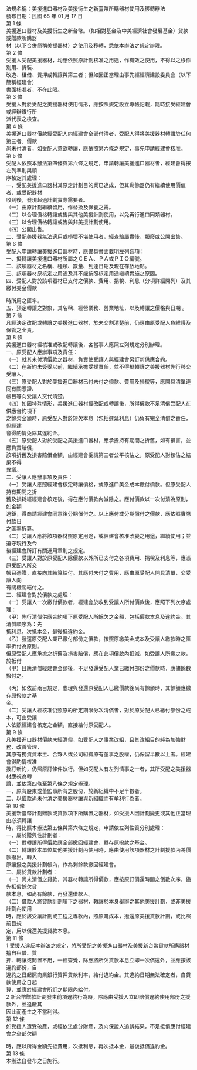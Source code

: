 法規名稱：美援進口器材及美援衍生之新臺幣所購器材使用及移轉辦法  
發布日期：民國 68 年 01 月 17 日  
第 1 條  
美援進口器材及美援衍生之新台幣。（如相對基金及中美經濟社會發展基金）貸款或贈款所購器  
材（以下合併簡稱美援器材）之使用及移轉，悉依本辦法之規定辦理。  
第 2 條  
受援人受配美援器材，均應依照原計劃核准之用途，作有效之使用，不得以之移作別用、折裝、  
改造、租借、質押或轉讓與第三者；但如因正當理由事先經經濟建設委員會（以下簡稱經建會）  
書面核准者，不在此限。  
第 3 條  
受援人對於受配之美援器材使用情形，應按照規定設立專帳記載，隨時接受經建會或經辦銀行所  
派代表之檢查。  
第 4 條  
美援進口器材價款經受配人向經建會全部付清者，受配人得將美援器材轉讓於任何第三者。價款  
尚未付清者，如受配人意欲轉讓，應依照第六條之規定，事先申請經建會核准。  
第 5 條  
受配人依照本辦法第四條與第六條之規定，申請轉讓美援進口器材者，經建會得按左列準則與順  
序核定其處理：  
一、受配美援進口器材其原定計劃目的業已達成，但其剩餘器仍有繼續使用價值者，或受配器材  
收到後，發現超過計劃實際需要者。  
（一）由原計劃繼續留用，作替換及保養之需。  
（二）以合理價格轉讓或售與其他美援計劃使用，以免再行進口同類器材。  
（三）以合理價格轉讓或售與非美援計劃使用。  
（四）公開出售。  
二、受配美援器無法適用或損壞不堪使用者，經查驗屬實後，報廢或公開出售。  
第 6 條  
受配人申請轉讓美援進口器材時，應備具書面載明左列各項：  
一、擬轉讓美援進口器材所屬之ＣＥＡ、ＰＡ或ＰＩＯ編號。  
二、該項器材之名稱、種類、數量、到達日期及現在存放地點。  
三、該項器材原核定之用途及其不能按照核定用途繼續實施之原因。  
四、受配人對於該項器材已支付之價款、費用、捐稅、利息（分項詳細開列）及其繳付美金價款  


時所用之匯率。  
五、預定轉讓之對象，其名稱、經營業務、營業地址，以及轉讓之價格與日期 。  
第 7 條  
凡經決定改配或轉讓之美援進口器材，於未交割清楚前，仍應由原受配人負維護及保管之全責。  
第 8 條  
美援進口器材經核准或改配轉讓後，各當事人應照左列規定分別辦理。  
一、原受配人應辦事項及責任：  
（一）就其未付清價款之器材，負責使受讓人與經建會另訂新供應合約。  
（二）在新約未簽妥以前，繼續承擔受援責任，並不得擬轉讓之美援器材先行移交受讓人。  
（三）原受配人對於美援進口器材已付未付之價款、費用及損稅等，應開具清單連同有關憑證、  
帳目等向受讓人交代清楚。  
（四）如因特殊情形，美援進口器材經改配或轉讓後，所得價款不足清償受配人在供應合約項下  
之餘欠金額時，原受配人對於短欠本息（包括遲延利息）仍負有完全清償之責任，但經建  
會得酌情免除其違約金。  
（五）原受配人對於受配之美援進口器材，應承擔持有期間之折舊，如有損害，並應負責賠償，  
該項折舊及損害賠償金額，由經建會委請第三者公平核估之，原受配人對核估之結果不得  
異議。  
二、受讓人應辦事項及責任：  
（一）受讓人應照經建會核定轉讓價格，或原進口美金成本繳付價款。但原受配人持有期間之折  
舊及損耗經經建會核定後，得在應付價款內減除之。應付價款以一次付清為原則，如金額  
過鉅，得商請經建會同意後分期償付之。以上應付或分期償付之價款，應依照實際付款日  
之匯率折算。  
（二）受讓人應將該項器材照原定用途，或經建會核准改變之用途，繼續使用；並遵守現行及今  
後經建會所訂有關運用章則之規定。  
（三）受讓人對於原受配人除價款以外所已支付之各項費用、捐稅及利息等，應憑原受配人所交  
帳目憑證，直接向其結算給付。其應付未付之費用，應由原受配人開具清單，交受讓人向  
有關機關結付之。  
三、經建會對於價款之處理：  
（一）受讓人一次繳付價款者，經建會於收到受讓人所付價款後，應照下列次序處理：  
（甲）先行清償供應合約項下原受配人所餘欠之金額，包括價款本息及違約金。其清償順序為：先  
抵利息，次抵本金，最後抵違約金。  
（乙）發還原受配人業已繳付部份之價款，按照原繳美金成本及受讓人繳款時之匯率折付為原則。  
但原受配人應承擔之折舊及損害賠償，應在此項價款內扣減，如受讓人所繳之款，於抵付  
（甲）目應清償經建會金額後，不足發還受配人業已繳付部份之價款時，應儘餘數撥付之。  


（丙）如依前兩目規定，處理與發還原受配人已繳價款後尚有餘額時，其餘額應繳存原撥款之基  
金。  
（二）受讓人經核准仍照原約所定期限分次清償者，對於原受配人已繳付部份之成本，可由受讓  
人依照經建會核定之金額，直接給付原受配人。  
第 9 條  
凡美援進口器材價款未經清償，如受配人之事業改組，且其改組目的純為加強財務、改善管理，  
其原有獨資資本主、合夥人或公司組織原有董事之股權，仍保留半數以上者。經建會得酌情核准  
換訂新約，仍照原訂條件執行。但如受配人有左列情事之一者，其所受配之美援器材應視為轉  
讓，並依第四條至第八條之規定辦理。  
一、原有股東或董監事所有之股份，於新組織中不足半數者。  
二、以價款尚未付清之美援器材讓與新組織而有牟利行為者。  
第 10 條  
美援新臺幣計劃贈款或貸款項下所購置之器材，如受援人因計劃變更或其他正當理由必須轉讓  
時，得比照本辦法第五條與第六條之規定，申請依左列性質分別處理：  
一、屬於贈與性計劃者：  
（一）對轉讓所得價款應全部繳回經建會，轉存原撥款之基金。  
（二）轉讓於本單位其他美援計劃內使用時，應由使用該項器材之計劃援款內將價款撥出，轉入  
原讓撥之美援計劃帳內，作為剩餘款繳回經建會。  
二、屬於貸款計劃者：  
（一）尚未清償之貸款，其器材轉讓所得價款，應按原訂償還時間之倒數次序，儘先抵償餘欠貸  
款本息，如尚有餘款，再發還借款人。  
（二）借款人將貸款計劃項下之器材，轉讓於本身舉辦之其他美援計劃，或非美援計劃內使用  
時，應於該受讓計劃或工程之專款內，照原購成本，撥還原美援貸款計劃，或比照前目規  
定，用以償還美援貸款本息。  
第 11 條  
1 受援人違反本辦法之規定，將所受配之美援進口器材及美援新台幣貸款所購器材擅自租借、質  
押、轉讓或閒置不用，一經查覺，除應將所欠貸款本息立即一次償還外，並應按該違約部份，自  
違約之日起照商業銀行質押貸款利率，給付違約金。其違約日期無法確定者，自貸款使用之日起  
算，並應於經建會所訂之期限內給付。  
2 新台幣贈款計劃發生前項違約行為時，除應由受援人立即賠償違約使用部份之援款外，並追繳其  
因此而產生之不當利得。  
第 12 條  
如受援人遭受破產，或經依法處分財產，及向保證人追訴結果，不足抵償應付經建會之全部欠額  


時，應以所得金額先抵費用，次抵利息，再次抵本金，最後抵償違約金。  
第 13 條  
本辦法自發布之日施行。  


